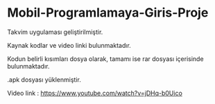  # Mobil-Programlamaya-Giris-Proje
 
 Takvim uygulaması geliştirilmiştir.
 
 Kaynak kodlar ve video linki bulunmaktadır.
 
 Kodun belirli kısımları dosya olarak, tamamı ise rar dosyası içerisinde bulunmaktadır.
 
 .apk dosyası yüklenmiştir.
 
 Video link : https://www.youtube.com/watch?v=jDHq-b0Uico
